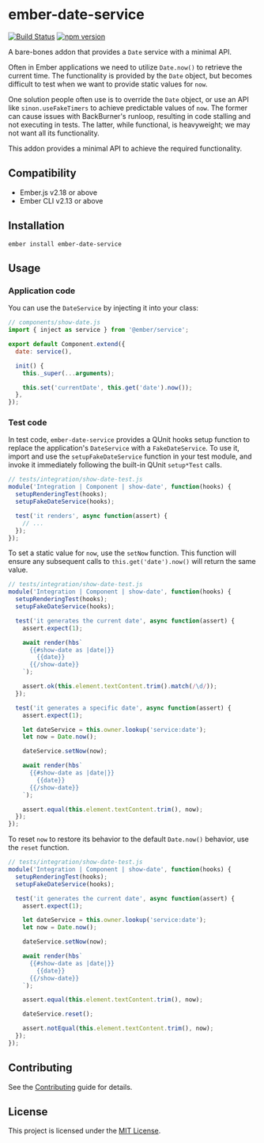 # ember-date-service

[![Build Status](https://travis-ci.org/scalvert/ember-date-service.svg?branch=master)](https://travis-ci.org/scalvert/ember-date-service)
[![npm version](https://badge.fury.io/js/ember-date-service.svg)](https://badge.fury.io/js/ember-date-service)

A bare-bones addon that provides a `Date` service with a minimal API.

Often in Ember applications we need to utilize `Date.now()` to retrieve the current time. The functionality is provided by the `Date` object,
but becomes difficult to test when we want to provide static values for `now`.

One solution people often use is to override the `Date` object, or use an API like `sinon.useFakeTimers` to achieve predictable values of `now`. The former can cause issues with BackBurner's runloop, resulting in code stalling and not executing in tests. The latter, while functional, is heavyweight; we may not want all its functionality.

This addon provides a minimal API to achieve the required functionality.

## Compatibility

- Ember.js v2.18 or above
- Ember CLI v2.13 or above

## Installation

```
ember install ember-date-service
```

## Usage

### Application code

You can use the `DateService` by injecting it into your class:

```js
// components/show-date.js
import { inject as service } from '@ember/service';

export default Component.extend({
  date: service(),

  init() {
    this._super(...arguments);

    this.set('currentDate', this.get('date').now());
  },
});
```

### Test code

In test code, `ember-date-service` provides a QUnit hooks setup function to replace the application's `DateService` with a `FakeDateService`. To use it, import and use the `setupFakeDateService` function in your test module, and invoke it immediately following the built-in QUnit `setup*Test` calls.

```js
// tests/integration/show-date-test.js
module('Integration | Component | show-date', function(hooks) {
  setupRenderingTest(hooks);
  setupFakeDateService(hooks);

  test('it renders', async function(assert) {
    // ...
  });
});
```

To set a static value for `now`, use the `setNow` function. This function will ensure any subsequent calls to `this.get('date').now()` will return the same value.

```js
// tests/integration/show-date-test.js
module('Integration | Component | show-date', function(hooks) {
  setupRenderingTest(hooks);
  setupFakeDateService(hooks);

  test('it generates the current date', async function(assert) {
    assert.expect(1);

    await render(hbs`
      {{#show-date as |date|}}
        {{date}}
      {{/show-date}}
    `);

    assert.ok(this.element.textContent.trim().match(/\d/));
  });

  test('it generates a specific date', async function(assert) {
    assert.expect(1);

    let dateService = this.owner.lookup('service:date');
    let now = Date.now();

    dateService.setNow(now);

    await render(hbs`
      {{#show-date as |date|}}
        {{date}}
      {{/show-date}}
    `);

    assert.equal(this.element.textContent.trim(), now);
  });
});
```

To reset `now` to restore its behavior to the default `Date.now()` behavior, use the `reset` function.

```js
// tests/integration/show-date-test.js
module('Integration | Component | show-date', function(hooks) {
  setupRenderingTest(hooks);
  setupFakeDateService(hooks);

  test('it generates the current date', async function(assert) {
    assert.expect(1);

    let dateService = this.owner.lookup('service:date');
    let now = Date.now();

    dateService.setNow(now);

    await render(hbs`
      {{#show-date as |date|}}
        {{date}}
      {{/show-date}}
    `);

    assert.equal(this.element.textContent.trim(), now);

    dateService.reset();

    assert.notEqual(this.element.textContent.trim(), now);
  });
});
```

## Contributing

See the [Contributing](CONTRIBUTING.md) guide for details.

## License

This project is licensed under the [MIT License](LICENSE.md).
